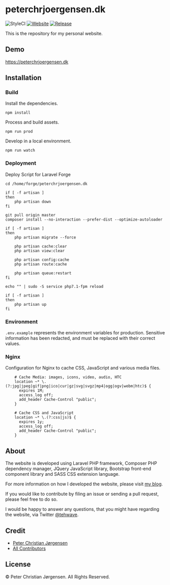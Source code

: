 # peterchrjoergensen.dk

![StyleCI](https://styleci.io/repos/96241363/shield)
[![Website](https://img.shields.io/website-up-down-green-red/https/peterchrjoergensen.dk.svg?label=Website&style=flat-square)](https://peterchrjoergensen.dk/)
[![Release](https://img.shields.io/github/release/tehwave/peterchrjoergensen.dk.svg?label=Release&style=flat-square)](https://github.com/tehwave/peterchrjoergensen.dk/releases)

This is the repository for my personal website.

## Demo

https://peterchrjoergensen.dk

## Installation

### Build

Install the dependencies.

```
npm install
```

Process and build assets.

```
npm run prod
```

Develop in a local environment.

```
npm run watch
```

### Deployment

Deploy Script for Laravel Forge

    cd /home/forge/peterchrjoergensen.dk

    if [ -f artisan ]
    then
        php artisan down
    fi

    git pull origin master
    composer install --no-interaction --prefer-dist --optimize-autoloader

    if [ -f artisan ]
    then
        php artisan migrate --force

        php artisan cache:clear
        php artisan view:clear

        php artisan config:cache
        php artisan route:cache

        php artisan queue:restart
    fi

    echo "" | sudo -S service php7.1-fpm reload

    if [ -f artisan ]
    then
        php artisan up
    fi

### Environment

```.env.example``` represents the environment variables for production. Sensitive information has been redacted, and must be replaced with their correct values.

### Nginx

Configuration for Nginx to cache CSS, JavaScript and various media files.

```
    # Cache Media: images, icons, video, audio, HTC
    location ~* \.(?:jpg|jpeg|gif|png|ico|cur|gz|svg|svgz|mp4|ogg|ogv|webm|htc)$ {
      expires 1M;
      access_log off;
      add_header Cache-Control "public";
    }

    # Cache CSS and JavaScript
    location ~* \.(?:css|js)$ {
      expires 1y;
      access_log off;
      add_header Cache-Control "public";
    }
```

## About

The website is developed using Laravel PHP framework, Composer PHP dependency manager, JQuery JavaScript library, Bootstrap front-end component library and SASS CSS extension language.

For more information on how I developed the website, please visit [my blog](https://peterchrjoergensen.dk/blog/).

If you would like to contribute by filing an issue or sending a pull request, please feel free to do so.

I would be happy to answer any questions, that you might have regarding the website, via Twitter [@tehwave](https://twitter.com/tehwave).

## Credit

- [Peter Christian Jørgensen](https://github.com/tehwave)
- [All Contributors](../../contributors)

## License

© Peter Christian Jørgensen. All Rights Reserved.